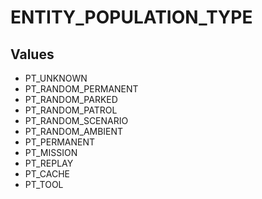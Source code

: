 # ENTITY_POPULATION_TYPE

## Values
* PT_UNKNOWN
* PT_RANDOM_PERMANENT
* PT_RANDOM_PARKED
* PT_RANDOM_PATROL
* PT_RANDOM_SCENARIO
* PT_RANDOM_AMBIENT
* PT_PERMANENT
* PT_MISSION
* PT_REPLAY
* PT_CACHE
* PT_TOOL